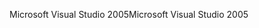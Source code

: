 <span data-ttu-id="95fbe-101">Microsoft Visual Studio 2005</span><span class="sxs-lookup"><span data-stu-id="95fbe-101">Microsoft Visual Studio 2005</span></span>